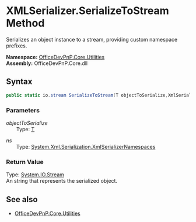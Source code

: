 # XMLSerializer.SerializeToStream Method  
Serializes an object instance to a stream, providing custom namespace prefixes.  

**Namespace:** [OfficeDevPnP.Core.Utilities](OfficeDevPnP.Core.Utilities.md)  
**Assembly:** OfficeDevPnP.Core.dll  
## Syntax
```C#
public static io.stream SerializeToStream(T objectToSerialize,XmlSerializerNamespaces ns)
```
### Parameters
*objectToSerialize*  
&emsp;&emsp;Type: [T](T.md) 
&emsp;&emsp;  
  
*ns*  
&emsp;&emsp;Type: [System.Xml.Serialization.XmlSerializerNamespaces](System.Xml.Serialization.XmlSerializerNamespaces.md) 
&emsp;&emsp;  
  
### Return Value
Type: [System.IO.Stream](System.IO.Stream.md)  
An string that represents the serialized object.

## See also
- [OfficeDevPnP.Core.Utilities](OfficeDevPnP.Core.Utilities.md)
